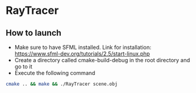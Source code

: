 # RayTracer

## How to launch

- Make sure to have SFML installed. Link for installation: https://www.sfml-dev.org/tutorials/2.5/start-linux.php
- Create a directory called cmake-build-debug in the root directory and go to it
- Execute the following command
```bash
cmake .. && make && ./RayTracer scene.obj
```
